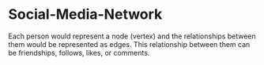 # Social-Media-Network
 Each person would represent a node (vertex) and the relationships between them would be represented as edges. This relationship between them can be friendships, follows, likes, or comments.
